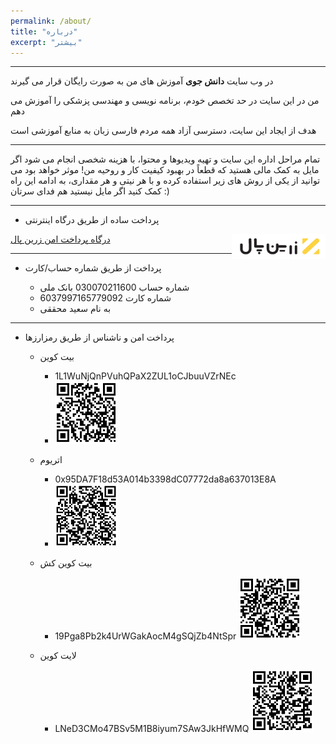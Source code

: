 ```yaml
---
permalink: /about/
title: "درباره"
excerpt: "بیشتر"
---
```


-------------------------------------

در وب سایت **دانش جوی** آموزش های من به صورت رایگان قرار می گیرند

من در این سایت در حد تخصص خودم، برنامه نویسی و مهندسی پزشکی را آموزش می دهم

هدف از ایجاد این سایت، دسترسی آزاد همه مردم فارسی زبان به منابع آموزشی است

-------------------------------------

تمام مراحل اداره این سایت و تهیه ویدیوها و محتوا، با هزینه شخصی انجام می شود
اگر مایل به کمک مالی هستید
که قطعاً در بهبود کیفیت کار و روحیه من! موثر خواهد بود
می توانید از یکی از روش های زیر استفاده کرده و با هر نیتی و هر مقداری، به ادامه این راه کمک کنید
اگر مایل نیستید هم فدای سرتان :)

-------------------------------------

* پرداخت ساده از طریق درگاه اینترنتی

<a href="https://zarinp.al/@saeeddiscovery">درگاه پرداخت امن زرین پال<img src="../assets/images/zarinpal.png" width="150" height="40" style="float:right;"></a>

-------------------------------------

* پرداخت از طریق شماره حساب/کارت

  * شماره حساب 030070211600 بانک ملی
  * شماره کارت 6037997165779092
  * به نام سعید محققی

-------------------------------------

* پرداخت امن و ناشناس از طریق رمزارزها
  * بیت کوین
    * 1L1WuNjQnPVuhQPaX2ZUL1oCJbuuVZrNEc
    * <a href="../assets/images/BTC.png"><img src="../assets/images/BTC.png" width="100" height="100"></a>
  
  * اتریوم
    * 0x95DA7F18d53A014b3398dC07772da8a637013E8A
    * <a href="../assets/images/ETH.png"><img src="../assets/images/ETH.png" width="100" height="100"></a>
    
  * بیت کوین کش
    * 19Pga8Pb2k4UrWGakAocM4gSQjZb4NtSpr <a href="../assets/images/BCH.png"><img src="../assets/images/BCH.png" width="100" height="100"></a>
    
  * لایت کوین
    * LNeD3CMo47BSv5M1B8iyum7SAw3JkHfWMQ <a href="../assets/images/LTC.png"><img src="../assets/images/LTC.png" width="100" height="100"></a>
